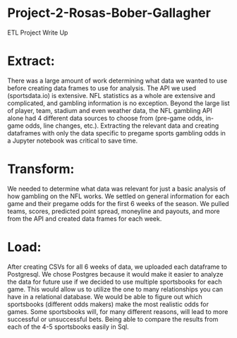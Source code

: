 # Project-2-Rosas-Bober-Gallagher
ETL Project Write Up

# Extract: 

There was a large amount of work determining what data we wanted to use before creating data frames to use for analysis. The API we used (sportsdata.io) is extensive. NFL statistics as a whole are extensive and complicated, and gambling information is no exception. Beyond the large list of player, team, stadium and even weather data, the NFL gambling API alone had 4 different data sources to choose from (pre-game odds, in-game odds, line changes, etc.). Extracting the relevant data and creating dataframes with only the data specific to pregame sports gambling odds in a Jupyter notebook was critical to save time. 

# Transform: 

We needed to determine what data was relevant for just a basic analysis of how gambling on the NFL works. We settled on general information for each game and their pregame odds for the first 6 weeks of the season. We pulled teams, scores, predicted point spread, moneyline and payouts, and more from the API and created data frames for each week. 

# Load: 

After creating CSVs for all 6 weeks of data, we uploaded each dataframe to Postgresql. We chose Postgres because it would make it easier to analyze the data for future use if we decided to use multiple sportsbooks for each game. This would allow us to utilize the one to many relationships you can have in a relational database. We would be able to figure out which sportsbooks (different odds makers) make the most realistic odds for games. Some sportsbooks will, for many different reasons, will lead to more successful or unsuccessful bets. Being able to compare the results from each of the 4-5 sportsbooks easily in Sql.
